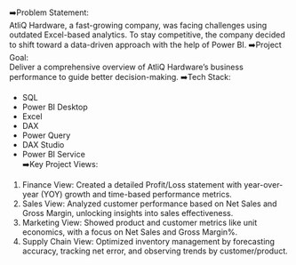 ➡️Problem Statement:  
AtliQ Hardware, a fast-growing company, was facing challenges using outdated Excel-based analytics. To stay competitive, the company decided to shift toward a data-driven approach with the help of Power BI.
➡️Project Goal:  
Deliver a comprehensive overview of AtliQ Hardware’s business performance to guide better decision-making.
➡️Tech Stack:  
- SQL  
- Power BI Desktop  
- Excel  
- DAX  
- Power Query  
- DAX Studio  
- Power BI Service  
➡️Key Project Views:  
1. Finance View: Created a detailed Profit/Loss statement with year-over-year (YOY) growth and time-based performance metrics.  
2. Sales View: Analyzed customer performance based on Net Sales and Gross Margin, unlocking insights into sales effectiveness.  
3. Marketing View: Showed product and customer metrics like unit economics, with a focus on Net Sales and Gross Margin%.  
4. Supply Chain View: Optimized inventory management by forecasting accuracy, tracking net error, and observing trends by customer/product.
